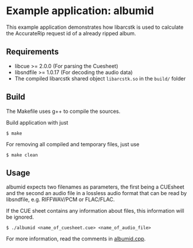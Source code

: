 # Example application: albumid

This example application demonstrates how libarcstk is used to calculate the
AccurateRip request id of a already ripped album.


## Requirements

- libcue >= 2.0.0 (For parsing the Cuesheet)
- libsndfile >= 1.0.17 (For decoding the audio data)
- The compiled libarcstk shared object ``libarcstk.so`` in the ``build/`` folder


## Build

The Makefile uses g++ to compile the sources.

Build application with just

	$ make

For removing all compiled and temporary files, just use

	$ make clean


## Usage

albumid expects two filenames as parameters, the first being a CUEsheet and
the second an audio file in a lossless audio format that can be read by
libsndfile, e.g. RIFFWAV/PCM or FLAC/FLAC.

If the CUE sheet contains any information about files, this information will be
ignored.

	$ ./albumid <name_of_cuesheet.cue> <name_of_audio_file>

For more information, read the comments in [albumid.cpp](./albumid.cpp).

